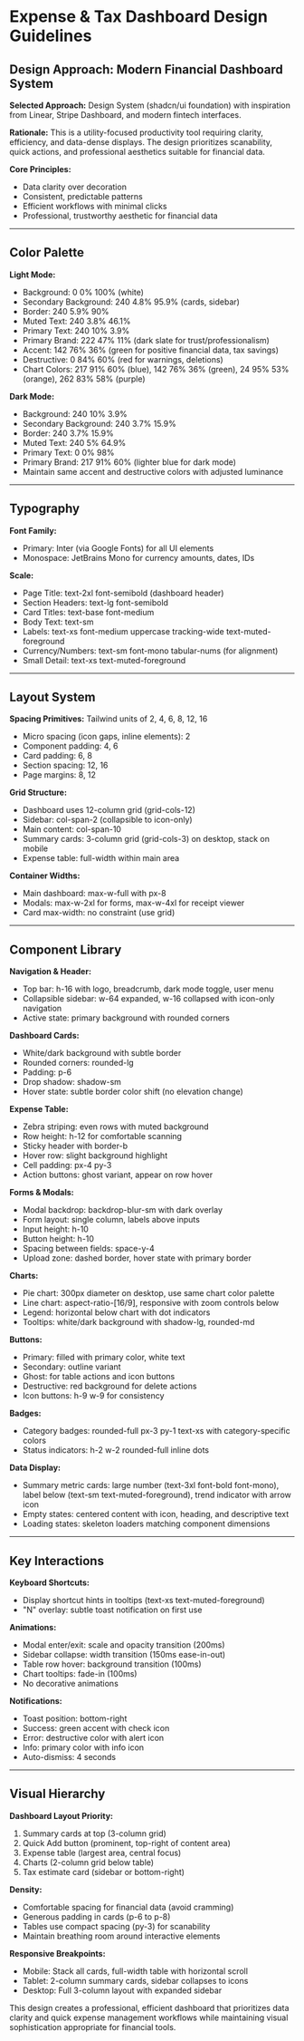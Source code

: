 # Expense & Tax Dashboard Design Guidelines

## Design Approach: Modern Financial Dashboard System

**Selected Approach:** Design System (shadcn/ui foundation) with inspiration from Linear, Stripe Dashboard, and modern fintech interfaces.

**Rationale:** This is a utility-focused productivity tool requiring clarity, efficiency, and data-dense displays. The design prioritizes scanability, quick actions, and professional aesthetics suitable for financial data.

**Core Principles:**
- Data clarity over decoration
- Consistent, predictable patterns
- Efficient workflows with minimal clicks
- Professional, trustworthy aesthetic for financial data

---

## Color Palette

**Light Mode:**
- Background: 0 0% 100% (white)
- Secondary Background: 240 4.8% 95.9% (cards, sidebar)
- Border: 240 5.9% 90%
- Muted Text: 240 3.8% 46.1%
- Primary Text: 240 10% 3.9%
- Primary Brand: 222 47% 11% (dark slate for trust/professionalism)
- Accent: 142 76% 36% (green for positive financial data, tax savings)
- Destructive: 0 84% 60% (red for warnings, deletions)
- Chart Colors: 217 91% 60% (blue), 142 76% 36% (green), 24 95% 53% (orange), 262 83% 58% (purple)

**Dark Mode:**
- Background: 240 10% 3.9%
- Secondary Background: 240 3.7% 15.9%
- Border: 240 3.7% 15.9%
- Muted Text: 240 5% 64.9%
- Primary Text: 0 0% 98%
- Primary Brand: 217 91% 60% (lighter blue for dark mode)
- Maintain same accent and destructive colors with adjusted luminance

---

## Typography

**Font Family:**
- Primary: Inter (via Google Fonts) for all UI elements
- Monospace: JetBrains Mono for currency amounts, dates, IDs

**Scale:**
- Page Title: text-2xl font-semibold (dashboard header)
- Section Headers: text-lg font-semibold
- Card Titles: text-base font-medium
- Body Text: text-sm
- Labels: text-xs font-medium uppercase tracking-wide text-muted-foreground
- Currency/Numbers: text-sm font-mono tabular-nums (for alignment)
- Small Detail: text-xs text-muted-foreground

---

## Layout System

**Spacing Primitives:** Tailwind units of 2, 4, 6, 8, 12, 16
- Micro spacing (icon gaps, inline elements): 2
- Component padding: 4, 6
- Card padding: 6, 8
- Section spacing: 12, 16
- Page margins: 8, 12

**Grid Structure:**
- Dashboard uses 12-column grid (grid-cols-12)
- Sidebar: col-span-2 (collapsible to icon-only)
- Main content: col-span-10
- Summary cards: 3-column grid (grid-cols-3) on desktop, stack on mobile
- Expense table: full-width within main area

**Container Widths:**
- Main dashboard: max-w-full with px-8
- Modals: max-w-2xl for forms, max-w-4xl for receipt viewer
- Card max-width: no constraint (use grid)

---

## Component Library

**Navigation & Header:**
- Top bar: h-16 with logo, breadcrumb, dark mode toggle, user menu
- Collapsible sidebar: w-64 expanded, w-16 collapsed with icon-only navigation
- Active state: primary background with rounded corners

**Dashboard Cards:**
- White/dark background with subtle border
- Rounded corners: rounded-lg
- Padding: p-6
- Drop shadow: shadow-sm
- Hover state: subtle border color shift (no elevation change)

**Expense Table:**
- Zebra striping: even rows with muted background
- Row height: h-12 for comfortable scanning
- Sticky header with border-b
- Hover row: slight background highlight
- Cell padding: px-4 py-3
- Action buttons: ghost variant, appear on row hover

**Forms & Modals:**
- Modal backdrop: backdrop-blur-sm with dark overlay
- Form layout: single column, labels above inputs
- Input height: h-10
- Button height: h-10
- Spacing between fields: space-y-4
- Upload zone: dashed border, hover state with primary border

**Charts:**
- Pie chart: 300px diameter on desktop, use same chart color palette
- Line chart: aspect-ratio-[16/9], responsive with zoom controls below
- Legend: horizontal below chart with dot indicators
- Tooltips: white/dark background with shadow-lg, rounded-md

**Buttons:**
- Primary: filled with primary color, white text
- Secondary: outline variant
- Ghost: for table actions and icon buttons
- Destructive: red background for delete actions
- Icon buttons: h-9 w-9 for consistency

**Badges:**
- Category badges: rounded-full px-3 py-1 text-xs with category-specific colors
- Status indicators: h-2 w-2 rounded-full inline dots

**Data Display:**
- Summary metric cards: large number (text-3xl font-bold font-mono), label below (text-sm text-muted-foreground), trend indicator with arrow icon
- Empty states: centered content with icon, heading, and descriptive text
- Loading states: skeleton loaders matching component dimensions

---

## Key Interactions

**Keyboard Shortcuts:**
- Display shortcut hints in tooltips (text-xs text-muted-foreground)
- "N" overlay: subtle toast notification on first use

**Animations:**
- Modal enter/exit: scale and opacity transition (200ms)
- Sidebar collapse: width transition (150ms ease-in-out)
- Table row hover: background transition (100ms)
- Chart tooltips: fade-in (100ms)
- No decorative animations

**Notifications:**
- Toast position: bottom-right
- Success: green accent with check icon
- Error: destructive color with alert icon
- Info: primary color with info icon
- Auto-dismiss: 4 seconds

---

## Visual Hierarchy

**Dashboard Layout Priority:**
1. Summary cards at top (3-column grid)
2. Quick Add button (prominent, top-right of content area)
3. Expense table (largest area, central focus)
4. Charts (2-column grid below table)
5. Tax estimate card (sidebar or bottom-right)

**Density:**
- Comfortable spacing for financial data (avoid cramming)
- Generous padding in cards (p-6 to p-8)
- Tables use compact spacing (py-3) for scanability
- Maintain breathing room around interactive elements

**Responsive Breakpoints:**
- Mobile: Stack all cards, full-width table with horizontal scroll
- Tablet: 2-column summary cards, sidebar collapses to icons
- Desktop: Full 3-column layout with expanded sidebar

This design creates a professional, efficient dashboard that prioritizes data clarity and quick expense management workflows while maintaining visual sophistication appropriate for financial tools.